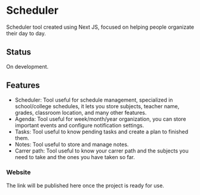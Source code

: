 # Scheduler

Scheduler tool created using Next JS, focused on helping people organizate their day
to day.

## Status

On development.

## Features

- Scheduler: Tool useful for schedule management, specialized in school/college schedules,
  it lets you store subjects, teacher name, grades, classroom location, and many other features.
- Agenda: Tool useful for week/month/year organization, you can store important events and configure
  notification settings.
- Tasks: Tool useful to know pending tasks and create a plan to finished them.
- Notes: Tool useful to store and manage notes.
- Carrer path: Tool useful to know your carrer path and the subjects you need to take and the ones you have taken so far.

### Website

The link will be published here once the project is ready for use.
